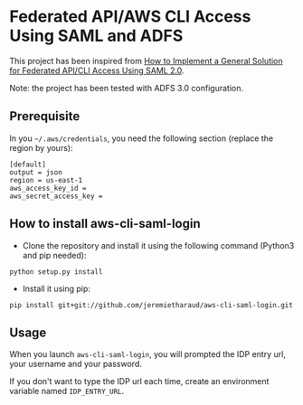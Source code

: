 # Federated API/AWS CLI Access Using SAML and ADFS

This project has been inspired from [How to Implement a General Solution for Federated API/CLI Access Using SAML 2.0](https://aws.amazon.com/fr/blogs/security/how-to-implement-a-general-solution-for-federated-apicli-access-using-saml-2-0/).

Note: the project has been tested with ADFS 3.0 configuration.

## Prerequisite

In you `~/.aws/credentials`, you need the following section (replace the region by yours):
```
[default]
output = json
region = us-east-1
aws_access_key_id =
aws_secret_access_key =
```

## How to install aws-cli-saml-login

* Clone the repository and install it using the following command (Python3 and pip needed):
```
python setup.py install
```

* Install it using pip:
```
pip install git+git://github.com/jeremietharaud/aws-cli-saml-login.git
```

## Usage

When you launch `aws-cli-saml-login`, you will prompted the IDP entry url, your username and your password.

If you don't want to type the IDP url each time, create an environment variable named `IDP_ENTRY_URL`.
